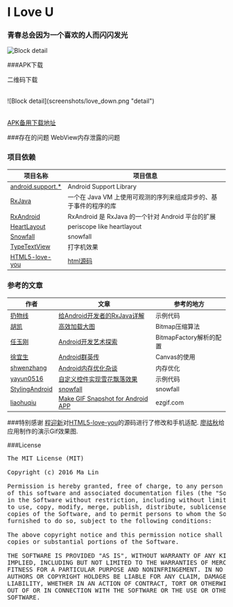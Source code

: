 # I Love U

### 青春总会因为一个喜欢的人而闪闪发光
![Block detail](screenshots/goodimg.gif "林真心，虽然你又矮又笨，还喜欢别的男生。即使这样，我还是，很喜欢你。")



###APK下载

二维码下载<br/>

<br/>
![Block detail](screenshots/love_down.png "detail")<br/>
<br/>

[APK备用下载地址](http://fir.im/iloveyou)<br/>


###存在的问题
WebView内存泄露的问题

### 项目依赖

项目名称 | 项目信息
------- | -------
[android.support.*](https://developer.android.com/tools/support-library/index.html) | Android Support Library
[RxJava](https://github.com/ReactiveX/RxJava) | 一个在 Java VM 上使用可观测的序列来组成异步的、基于事件的程序的库
[RxAndroid](https://github.com/ReactiveX/RxAndroid) | RxAndroid 是 RxJava 的一个针对 Android 平台的扩展
[HeartLayout](https://github.com/tyrantgit/HeartLayout)|periscope like heartlayout
[Snowfall](https://github.com/StylingAndroid/Snowfall)|snowfall
[TypeTextView](https://github.com/zmywly8866/TypeTextView)| 打字机效果
[HTML5-love-you](https://github.com/xuanfeng/HTML5-love-you)|[html源码](http://xuanfengge.com/demo/201409/love/)




### 参考的文章
作者 | 文章| 参考的地方
------- | -------| -------
[扔物线](https://github.com/rengwuxian) | [给Android开发者的RxJava详解](http://gank.io/post/560e15be2dca930e00da1083) | 示例代码
[胡凯](https://github.com/kesenhoo) | [ 高效加载大图](http://hukai.me/android-training-course-in-chinese/graphics/displaying-bitmaps/load-bitmap.html) | Bitmap压缩算法
[任玉刚](https://github.com/singwhatiwanna)|[Android开发艺术探索](https://item.jd.com/11760209.html) | BitmapFactory解析的配置
[徐宜生](https://github.com/xuyisheng)|[Android群英传](https://item.jd.com/11758334.html)| Canvas的使用
[shwenzhang](https://github.com/shwenzhang)|[Android内存优化杂谈](http://mp.weixin.qq.com/s?__biz=MzAwNDY1ODY2OQ==&mid=400656149&idx=1&sn=122b4f4965fafebf78ec0b4fce2ef62a&3rd=MzA3MDU4NTYzMw==&scene=6#rd)| 内存优化
[yayun0516](http://blog.csdn.net/yayun0516)|[自定义控件实现雪花飘落效果](http://blog.csdn.net/yayun0516/article/details/49488701)|示例代码
[StylingAndroid](https://github.com/StylingAndroid)|[snowfall](https://blog.stylingandroid.com/snowfall/)|snowfall
[liaohuqiu](https://github.com/liaohuqiu)|[Make GIF Snapshot for Android APP ](http://www.liaohuqiu.net/posts/make-gif-for-android-app/)|ezgif.com


###特别感谢
[程迎新](https://github.com/java7chen)对[HTML5-love-you](https://github.com/xuanfeng/HTML5-love-you)的源码进行了修改和手机适配.
[廖祜秋](https://github.com/liaohuqiu)给应用制作的演示Gif效果图.

###License
<pre>
The MIT License (MIT)

Copyright (c) 2016 Ma Lin

Permission is hereby granted, free of charge, to any person obtaining a copy
of this software and associated documentation files (the "Software"), to deal
in the Software without restriction, including without limitation the rights
to use, copy, modify, merge, publish, distribute, sublicense, and/or sell
copies of the Software, and to permit persons to whom the Software is
furnished to do so, subject to the following conditions:

The above copyright notice and this permission notice shall be included in all
copies or substantial portions of the Software.

THE SOFTWARE IS PROVIDED "AS IS", WITHOUT WARRANTY OF ANY KIND, EXPRESS OR
IMPLIED, INCLUDING BUT NOT LIMITED TO THE WARRANTIES OF MERCHANTABILITY,
FITNESS FOR A PARTICULAR PURPOSE AND NONINFRINGEMENT. IN NO EVENT SHALL THE
AUTHORS OR COPYRIGHT HOLDERS BE LIABLE FOR ANY CLAIM, DAMAGES OR OTHER
LIABILITY, WHETHER IN AN ACTION OF CONTRACT, TORT OR OTHERWISE, ARISING FROM,
OUT OF OR IN CONNECTION WITH THE SOFTWARE OR THE USE OR OTHER DEALINGS IN THE
SOFTWARE.

</pre>
